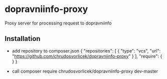 # dopravniinfo-proxy
Proxy server for processing request to dopravniinfo

## Installation

* add repository to composer.json
{
    "repositories": [
        {
            "type": "vcs",
            "url": "https://github.com/chrudosvorlicek/dopravniinfo-proxy"
        }
    ],
    "require": {
    }
}

* call composer require chrudosvorlicek/dopravniinfo-proxy dev-master
